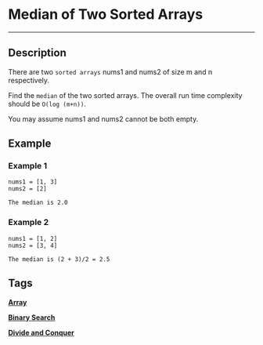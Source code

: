 # Median of Two Sorted Arrays
-----
## Description
There are two `sorted arrays` nums1 and nums2 of size m and n respectively.

Find the `median` of the two sorted arrays. The overall run time complexity should be `O(log (m+n))`.

You may assume nums1 and nums2 cannot be both empty.

## Example
### Example 1
```
nums1 = [1, 3]
nums2 = [2]

The median is 2.0
```

### Example 2
```
nums1 = [1, 2]
nums2 = [3, 4]

The median is (2 + 3)/2 = 2.5
```

## Tags
**[Array](https://leetcode.com/tag/array)**

**[Binary Search](https://leetcode.com/tag/binary-search)**

**[Divide and Conquer](https://leetcode.com/tag/divide-and-conquer)**
